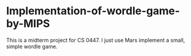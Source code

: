 # Implementation-of-wordle-game-by-MIPS
This is a midterm project for CS 0447. I just use Mars implement a small, simple wordle game.
